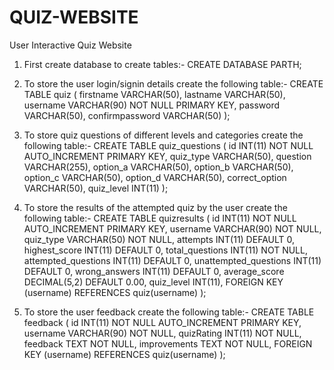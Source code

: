 # QUIZ-WEBSITE
User Interactive Quiz Website

1) First create database to create tables:-
CREATE DATABASE PARTH;

2) To store the user login/signin details create the following table:-
CREATE TABLE quiz (
    firstname VARCHAR(50),
    lastname VARCHAR(50),
    username VARCHAR(90) NOT NULL PRIMARY KEY,
    password VARCHAR(50),
    confirmpassword VARCHAR(50)
);

3) To store quiz questions of different levels and categories create the following table:-
CREATE TABLE quiz_questions (
    id INT(11) NOT NULL AUTO_INCREMENT PRIMARY KEY,
    quiz_type VARCHAR(50),
    question VARCHAR(255),
    option_a VARCHAR(50),
    option_b VARCHAR(50),
    option_c VARCHAR(50),
    option_d VARCHAR(50),
    correct_option VARCHAR(50),
    quiz_level INT(11)
);

4) To store the results of the attempted quiz by the user create the following table:-
CREATE TABLE quizresults (
    id INT(11) NOT NULL AUTO_INCREMENT PRIMARY KEY,
    username VARCHAR(90) NOT NULL,
    quiz_type VARCHAR(50) NOT NULL,
    attempts INT(11) DEFAULT 0,
    highest_score INT(11) DEFAULT 0,
    total_questions INT(11) NOT NULL,
    attempted_questions INT(11) DEFAULT 0,
    unattempted_questions INT(11) DEFAULT 0,
    wrong_answers INT(11) DEFAULT 0,
    average_score DECIMAL(5,2) DEFAULT 0.00,
    quiz_level INT(11),
    FOREIGN KEY (username) REFERENCES quiz(username)
);

5) To store the user feedback create the following table:-
CREATE TABLE feedback (
    id INT(11) NOT NULL AUTO_INCREMENT PRIMARY KEY,
    username VARCHAR(90) NOT NULL,
    quizRating INT(11) NOT NULL,
    feedback TEXT NOT NULL,
    improvements TEXT NOT NULL,
    FOREIGN KEY (username) REFERENCES quiz(username)
);
